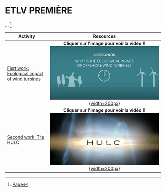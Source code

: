 # ETLV PREMIÈRE

... [^nbp]
[^nbp]: [Page](./ETLV-P/Correction.md)

| Activity | Resources |
| --| :-: | 
| [Fisrt work: Ecological impact of wind turbines](./ETLV-P/first_work/Ecological_impact_of_wind_turbines.pdf) | **Cliquer sur l'image pour voir la vidéo !!** </br>[![Wind Turbines](./ETLV-P/first_work/wind-turbines_lancement.png){width=200px}](./ETLV-P/first_work/Ecological_impact_of_wind_turbines.mp4 "Ecological impact of wind turbines") |
| [Second work: The HULC](./ETLV-P/second_works/The_Hulc.pdf) | **Cliquer sur l'image pour voir la vidéo !!** </br>[![The HULC](./ETLV-P/second_works/The_HULC_lancement.png){width=200px}](./ETLV-P/second_works/HULC_Exoskeleton.mp4 "The HULC") |


